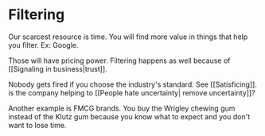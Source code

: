 # Filtering
Our scarcest resource is time. You will find more value in things that help you filter. Ex: Google. 

Those will have pricing power. Filtering happens as well because of [[Signaling in business|trust]]. 

Nobody gets fired if you choose the industry's standard.  See [[Satisficing]]. is the company helping to [[People hate uncertainty| remove uncertainty]]?

Another example is FMCG brands. You buy the Wrigley chewing gum instead of the Klutz gum because you know what to expect and you don't want to lose time.